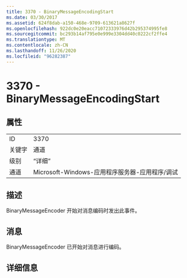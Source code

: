 ```yaml
---
title: 3370 - BinaryMessageEncodingStart
ms.date: 03/30/2017
ms.assetid: 624f8dab-a150-468e-9709-613621a8627f
ms.openlocfilehash: 922dc0e20eacc71072333976d42b295374995fe8
ms.sourcegitcommit: bc293b14af795e0e999e3304dd40c0222cf2ffe4
ms.translationtype: MT
ms.contentlocale: zh-CN
ms.lasthandoff: 11/26/2020
ms.locfileid: "96282387"
---
```

# <a name="3370---binarymessageencodingstart"></a>3370 - BinaryMessageEncodingStart

## <a name="properties"></a>属性  
  
|||  
|-|-|  
|ID|3370|  
|关键字|通道|  
|级别|“详细”|  
|通道|Microsoft-Windows-应用程序服务器-应用程序/调试|  
  
## <a name="description"></a>描述  

 BinaryMessageEncoder 开始对消息编码时发出此事件。  
  
## <a name="message"></a>消息  

 BinaryMessageEncoder 已开始对消息进行编码。  
  
## <a name="details"></a>详细信息
